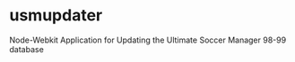 usmupdater
==========

Node-Webkit Application for Updating the Ultimate Soccer Manager 98-99 database
